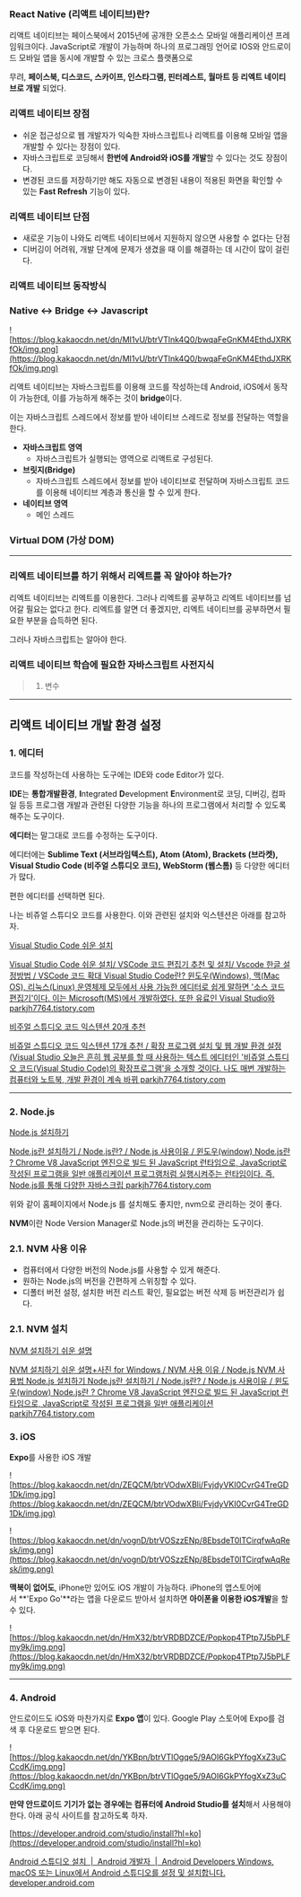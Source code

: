 ### **React Native (리액트 네이티브)란?**

리액트 네이티브는 페이스북에서 2015년에 공개한 오픈소스 모바일 애플리케이션 프레임워크이다. JavaScript로 개발이 가능하며 하나의 프로그래밍 언어로 IOS와 안드로이드 모바일 앱을 동시에 개발할 수 있는 크로스 플랫폼으로

무려, **페이스북, 디스코드, 스카이프, 인스타그램, 핀터레스트, 월마트 등 리엑트 네이티브로 개발** 되었다.

### **리액트 네이티브 장점**

- 쉬운 접근성으로 웹 개발자가 익숙한 자바스크립트나 리액트를 이용해 모바일 앱을 개발할 수 있다는 장점이 있다.
- 자바스크립트로 코딩해서 **한번에 Android와 iOS를 개발**할 수 있다는 것도 장점이다.
- 변경된 코드를 저장하기만 해도 자동으로 변경된 내용이 적용된 화면을 확인할 수 있는 **Fast Refresh** 기능이 있다.

### **리액트 네이티브 단점**

- 새로운 기능이 나와도 리액트 네이티브에서 지원하지 않으면 사용할 수 없다는 단점
- 디버깅이 어려워, 개발 단계에 문제가 생겼을 때 이를 해결하는 데 시간이 많이 걸린다.

### **리액트 네이티브 동작방식**

### **Native ↔ Bridge ↔ Javascript**

![https://blog.kakaocdn.net/dn/MI1vU/btrVTlnk4Q0/bwqaFeGnKM4EthdJXRKfOk/img.png](https://blog.kakaocdn.net/dn/MI1vU/btrVTlnk4Q0/bwqaFeGnKM4EthdJXRKfOk/img.png)

리액트 네이티브는 자바스크립트를 이용해 코드를 작성하는데 Android, iOS에서 동작이 가능한데, 이를 가능하게 해주는 것이 **bridge**이다.

이는 자바스크립트 스레드에서 정보를 받아 네이티브 스레드로 정보를 전달하는 역할을 한다.

- **자바스크립트 영역**
    - 자바스크립트가 실행되는 영역으로 리액트로 구성된다.
- **브릿지(Bridge)**
    - 자바스크립트 스레드에서 정보를 받아 네이티브로 전달하며 자바스크립트 코드를 이용해 네이티브 계층과 통신을 할 수 있게 한다.
- **네이티브 영역**
    - 메인 스레드

### **Virtual DOM (가상 DOM)**

---

### **리엑트 네이티브를 하기 위해서 리엑트를 꼭 알아야 하는가?**

리엑트 네이티브는 리엑트를 이용한다. 그러나 리엑트를 공부하고 리엑트 네이티브를 넘어갈 필요는 없다고 한다. 리엑트를 알면 더 좋겠지만, 리엑트 네이티브를 공부하면서 필요한 부분을 습득하면 된다.

그러나 자바스크립트는 알아야 한다.

### **리액트 네이티브 학습에 필요한 자바스크립트 사전지식**

> 1. 변수
> 

---

## **리액트 네이티브 개발 환경 설정**

### **1. 에디터**

코드를 작성하는데 사용하는 도구에는 IDE와 code Editor가 있다.

**IDE**는 **통합개발환경**, **I**ntegrated **D**evelopment **E**nvironment로 코딩, 디버깅, 컴파일 등등 프로그램 개발과 관련된 다양한 기능을 하나의 프로그램에서 처리할 수 있도록 해주는 도구이다.

**에디터**는 말그대로 코드를 수정하는 도구이다.

에디터에는 **Sublime Text (서브라임텍스트), Atom (Atom), Brackets (브라켓), Visual Studio Code (비주얼 스튜디오 코드), WebStorm (웹스톰)** 등 다양한 에디터가 많다.

편한 에디터를 선택하면 된다.

나는 비쥬얼 스튜디오 코드를 사용한다. 이와 관련된 설치와 익스텐션은 아래를 참고하자.

[Visual Studio Code 쉬운 설치](https://parkjh7764.tistory.com/19)

[Visual Studio Code 쉬운 설치/ VSCode 코드 편집기 추천 및 설치/ Vscode 한글 설정방법 / VSCode 코드 확대
Visual Studio Code란? 윈도우(Windows), 맥(Mac OS), 리눅스(Linux) 운영체제 모두에서 사용 가능한 에디터로 쉽게 말하면 '소스 코드 편집기'이다. 이는 Microsoft(MS)에서 개발하였다. 또한 유료인 Visual Studio와
parkjh7764.tistory.com](https://parkjh7764.tistory.com/19)

[비주얼 스튜디오 코드 익스텐션 20개 추천](https://parkjh7764.tistory.com/93)

[비쥬얼 스튜디오 코드 익스텐션 17개 추천 / 확장 프로그램 설치 및 웹 개발 환경 설정 (Visual Studio
오늘은 흔히 웹 공부를 할 때 사용하는 텍스트 에디터인 '비쥬얼 스튜디오 코드(Visual Studio Code)의 확장프로그램'을 소개할 것이다. 나도 매번 개발하는 컴퓨터와 노트북, 개발 환경이 계속 바뀌
parkjh7764.tistory.com](https://parkjh7764.tistory.com/93)

---

### **2. Node.js**

[Node.js 설치하기](https://parkjh7764.tistory.com/111)

[Node.js란 설치하기 / Node.js란? / Node.js 사용이유 / 윈도우(window)
Node.js란 ? Chrome V8 JavaScript 엔진으로 빌드 된 JavaScript 런타임으로, JavaScript로 작성된 프로그램을 일반 애플리케이션 프로그램처럼 실행시켜주는 런타임이다. 즉, Node.js를 통해 다양한 자바스크립
parkjh7764.tistory.com](https://parkjh7764.tistory.com/111)

위와 같이 홈페이지에서 Node.js 를 설치해도 좋지만, nvm으로 관리하는 것이 좋다.

**NVM**이란 Node Version Manager로 Node.js의 버전을 관리하는 도구이다.

### **2.1. NVM 사용 이유**

- 컴퓨터에서 다양한 버전의 Node.js를 사용할 수 있게 해준다.
- 원하는 Node.js의 버전을 간편하게 스위칭할 수 있다.
- 디폴터 버전 설정, 설치한 버전 리스트 확인, 필요없는 버전 삭제 등 버전관리가 쉽다.

### **2.1. NVM 설치**

[NVM 설치하기 쉬운 설명](https://parkjh7764.tistory.com/159)

[NVM 설치하기 쉬운 설명+사진 for Windows / NVM 사용 이유 / Node.js NVM 사용법
Node.js 설치하기 Node.js란 설치하기 / Node.js란? / Node.js 사용이유 / 윈도우(window) Node.js란 ? Chrome V8 JavaScript 엔진으로 빌드 된 JavaScript 런타임으로, JavaScript로 작성된 프로그램을 일반 애플리케이션
parkjh7764.tistory.com](https://parkjh7764.tistory.com/159)

### **3. iOS**

**Expo**를 사용한 iOS 개발

![https://blog.kakaocdn.net/dn/ZEQCM/btrVOdwXBli/FvjdyVKI0CvrG4TreGD1Dk/img.jpg](https://blog.kakaocdn.net/dn/ZEQCM/btrVOdwXBli/FvjdyVKI0CvrG4TreGD1Dk/img.jpg)

![https://blog.kakaocdn.net/dn/vognD/btrVOSzzENp/8EbsdeT0lTCirqfwAqResk/img.png](https://blog.kakaocdn.net/dn/vognD/btrVOSzzENp/8EbsdeT0lTCirqfwAqResk/img.png)

**맥북이 없어도**, iPhone만 있어도 iOS 개발이 가능하다. iPhone의 앱스토어에서 **'Expo Go'**라는 앱을 다운로드 받아서 설치하면 **아이폰을 이용한 iOS개발**을 할 수 있다.

![https://blog.kakaocdn.net/dn/HmX32/btrVRDBDZCE/Popkop4TPtp7J5bPLFmy9k/img.png](https://blog.kakaocdn.net/dn/HmX32/btrVRDBDZCE/Popkop4TPtp7J5bPLFmy9k/img.png)

---

### **4. Android**

안드로이드도 iOS와 마찬가지로 **Expo 앱**이 있다. Google Play 스토어에 Expo를 검색 후 다운로드 받으면 된다.

![https://blog.kakaocdn.net/dn/YKBpn/btrVTlOgqe5/9AOI6GkPYfogXxZ3uCCcdK/img.png](https://blog.kakaocdn.net/dn/YKBpn/btrVTlOgqe5/9AOI6GkPYfogXxZ3uCCcdK/img.png)

**만약 안드로이드 기기가 없는 경우에는 컴퓨터에 Android Studio를 설치**해서 사용해야 한다. 아래 공식 사이트를 참고하도록 하자.

[https://developer.android.com/studio/install?hl=ko](https://developer.android.com/studio/install?hl=ko)

[Android 스튜디오 설치  |  Android 개발자  |  Android Developers
Windows, macOS 또는 Linux에서 Android 스튜디오를 설정 및 설치합니다.
developer.android.com](https://developer.android.com/studio/install?hl=ko)